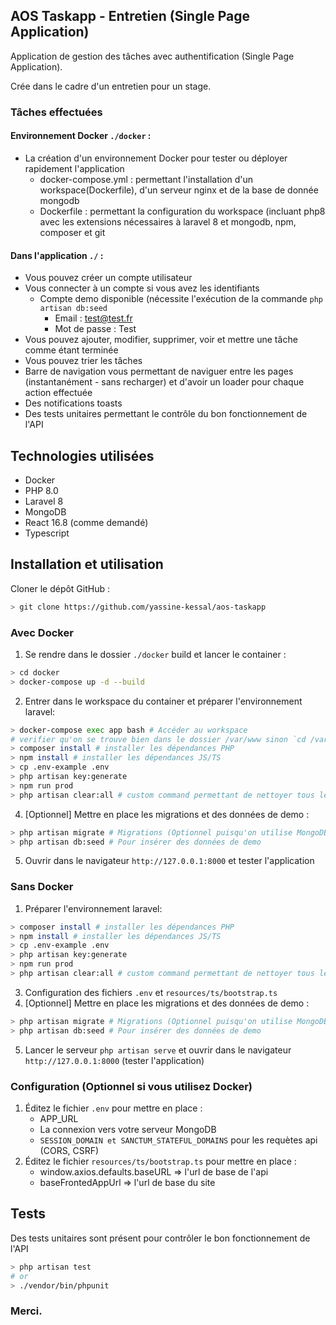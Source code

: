 
## AOS Taskapp - Entretien (Single Page Application)  
  
Application de gestion des tâches avec authentification (Single Page Application).  
  
Crée dans le cadre d'un entretien pour un stage.  

### Tâches effectuées

#### Environnement Docker `./docker` :
- La création d'un environnement Docker pour tester ou déployer rapidement l'application 
	- docker-compose.yml : permettant l'installation d'un workspace(Dockerfile), d'un serveur nginx et de la base de donnée mongodb
	- Dockerfile : permettant la configuration du workspace  (incluant php8 avec les extensions nécessaires à laravel 8 et mongodb, npm, composer et git

#### Dans l'application `./` :  
- Vous pouvez créer un compte utilisateur
- Vous connecter à un compte si vous avez les identifiants
	- Compte demo disponible (nécessite l'exécution de la commande `php artisan db:seed`
		- Email : test@test.fr
		- Mot de passe : Test
- Vous pouvez ajouter, modifier, supprimer, voir et mettre une tâche comme étant terminée
- Vous pouvez trier les tâches
- Barre de navigation vous permettant de naviguer entre les pages (instantanément - sans recharger) et d'avoir un loader pour chaque action effectuée 
- Des notifications toasts
- Des tests unitaires permettant le contrôle du bon fonctionnement de l'API

## Technologies utilisées  
  
- Docker 
- PHP 8.0  
- Laravel 8
- MongoDB  
- React 16.8 (comme demandé)  
- Typescript

## Installation et utilisation
Cloner le dépôt GitHub :
```bash
> git clone https://github.com/yassine-kessal/aos-taskapp
```
### Avec Docker
1. Se rendre dans le dossier `./docker` build et lancer le container :
```bash
> cd docker
> docker-compose up -d --build
``` 
2. Entrer dans le workspace du container et préparer l'environnement laravel:
```bash
> docker-compose exec app bash # Accéder au workspace
# verifier qu'on se trouve bien dans le dossier /var/www sinon `cd /var/www`
> composer install # installer les dépendances PHP
> npm install # installer les dépendances JS/TS
> cp .env-example .env
> php artisan key:generate
> npm run prod 
> php artisan clear:all # custom command permettant de nettoyer tous les caches
```
4. [Optionnel] Mettre en place les migrations et des données de demo :
```bash
> php artisan migrate # Migrations (Optionnel puisqu'on utilise MongoDB)
> php artisan db:seed # Pour insérer des données de demo
```
5. Ouvrir dans le navigateur `http://127.0.0.1:8000`  et tester l'application

### Sans Docker

1. Préparer l'environnement laravel:
```bash
> composer install # installer les dépendances PHP
> npm install # installer les dépendances JS/TS
> cp .env-example .env
> php artisan key:generate
> npm run prod 
> php artisan clear:all # custom command permettant de nettoyer tous les caches
```
3. Configuration des fichiers `.env` et `resources/ts/bootstrap.ts`
2. [Optionnel] Mettre en place les migrations et des données de demo :
```bash
> php artisan migrate # Migrations (Optionnel puisqu'on utilise MongoDB)
> php artisan db:seed # Pour insérer des données de demo
```
5. Lancer le serveur `php artisan serve` et ouvrir dans le navigateur `http://127.0.0.1:8000`  (tester l'application)

### Configuration (Optionnel si vous utilisez Docker)
1. Éditez le fichier `.env` pour mettre en place :
	- APP_URL
	- La connexion vers votre serveur MongoDB
	- `SESSION_DOMAIN et SANCTUM_STATEFUL_DOMAINS` pour les requètes api (CORS, CSRF)
2. Éditez le fichier `resources/ts/bootstrap.ts` pour mettre en place :
	- window.axios.defaults.baseURL => l'url de base de l'api
	- baseFrontedAppUrl => l'url de base du site

## Tests
Des tests unitaires sont présent pour contrôler le bon fonctionnement de l'API 
```bash
> php artisan test
# or
> ./vendor/bin/phpunit
```
### Merci.